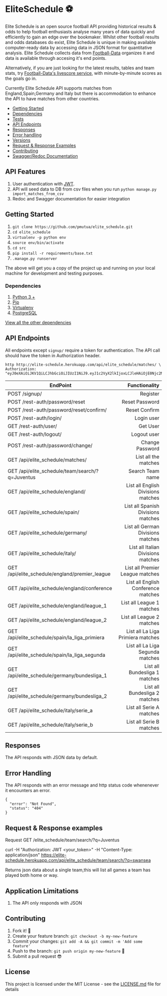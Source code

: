 # EliteSchedule :soccer:

Elite Schedule is an open source football API providing historical results & odds to help football enthusiasts analyse many years of data quickly and efficiently to gain an edge over the bookmaker. Whilst other football results and odds databases do exist, Elite Schedule is unique in making available computer-ready data by accessing data in JSON format for quantitative analysis. Elite Schedule collects data from [Football-Data](http://football-data.co.uk/) organizes it and data is available through accesing it's end points.

Alternatively, if you are just looking for the latest results, tables and team stats, try [Football-Data's livescore service](http://livescore.football-data.co.uk/), with minute-by-minute scores as the goals go in.

Currently Elite Schedule API supports matches from England,Spain,Germany and Italy but there is accommodation to enhance the API to have matches from other countries.

- [Getting Started](#getting-started)
- [Dependencies](#dependencies)
- [Tests](#tests)
- [API Endpoints](#api-endpoints)
- [Responses](#responses)
- [Error handling](#error-handling)
- [Versions](#versions)
- [Request & Response Examples](#request--response-examples)
- [Contributing](#contributing)
- [Swagger/Redoc Documentation](http://docs.elite_schedule.apiary.io)

## API Features

1. User authentication with [JWT](http://jwt.io).
2. API will seed data to DB from csv files when you run `python manage.py import_matches_from_csv`
3. Redoc and Swagger documentation for easier integration

## Getting Started

1. `git clone https://github.com/pmutua/elite_schedule.git`
2. `cd elite_schedule`
3. `virtualenv -p python env`
4. `source env/bin/activate`
5. `cd src`
6. `pip install -r requirements/base.txt`
7. `.manage.py runserver`

The above will get you a copy of the project up and running on your local machine for development and testing purposes.

### Dependencies

1. [Python 3 +](https://github.com/python)
2. [Pip](https://github.com/pypa/pip)
3. [Virtualenv](https://virtualenv.pypa.io/en/latest/)
4. [PostgreSQL](https://www.postgresql.org/)

[View all the other dependencies](./requrements/base.txt)

## API Endpoints

All endpoints except `signup/` require a token for authentication. The API call should have the token in Authorization header.

    http http://elite-schedule.herokuapp.com/api/elite_schedule/matches/ \
    Authorization: "eyJ0eXAiOiJKV1QiLCJhbGciOiJIUzI1NiJ9.eyJ1c2VyX2lkIjoxLCJleHAiOjE0Njc2MTkxNDV9.R6VLZD4qtsdVHXZwU8bEo6S16cbNQfo7lICsNdAq00I"

| EndPoint                                        |                       Functionality |
| ------------------------------------------------|-----------------------------------: |
| POST /signup/                                   |                            Register |
| POST /rest-auth/password/reset                  |                      Reset Password |
| POST /rest-auth/password/reset/confirm/         |                       Reset Confirm |
| POST /rest-auth/login/                          |                          Login user |
| GET /rest-auth/user/                            |                            Get User |
| GET /rest-auth/logout/                          |                         Logout user |
| POST /rest-auth/password/change/                |                     Change Password |
| GET /api/elite_schedule/matches/                |                List all the matches |
| GET /api/elite_schedule/team/search/?q=Juventus |                    Search Team name |
| GET /api/elite_schedule/england/                |  List all English Divisions matches |
| GET /api/elite_schedule/spain/                  |  List all Spanish Divisions matches |
| GET /api/elite_schedule/germany/                |   List all German Divisions matches |
| GET /api/elite_schedule/italy/                  |  List all Italian Divisions matches |
| GET /api/elite_schedule/england/premier_league  |     List all Premier League matches |
| GET /api/elite_schedule/england/conference      | List all English Conference matches |
| GET /api/elite_schedule/england/league_1        |           List all League 1 matches |
| GET /api/elite_schedule/england/league_2        |           List all League 2 matches |
| GET /api/elite_schedule/spain/la_liga_primiera  |   List all La Liga Primiera matches |
| GET /api/elite_schedule/spain/la_liga_segunda   |    List all La Liga Segunda matches |
| GET /api/elite_schedule/germany/bundesliga_1    |       List all Bundesliga 1 matches |
| GET /api/elite_schedule/germany/bundesliga_2    |       List all Bundesliga 2 matches |
| GET /api/elite_schedule/italy/serie_a           |            List all Serie A matches |
| GET /api/elite_schedule/italy/serie_b           |            List all Serie B matches |

## Responses

The API responds with JSON data by default.

## Error Handling

The API responds with an error message and http status code whenenever it encounters an error.

    {
      "error": "Not Found",
      "status": "404"
    }

## Request & Response examples

Request GET /elite_schedule/team/search/?q=Juventus

curl -H "Authorization: JWT <your_token>" -H "Content-Type: application/json" https://elite-schedule.herokuapp.com/api/elite_schedule/team/search/?q=swansea

Returns json data about a single team,this will list all games a team has played both home or way.

## Application Limitations

1. The API only responds with JSON

## Contributing

1. Fork it! :fork_and_knife:
2. Create your feature branch: `git checkout -b my-new-feature`
3. Commit your changes: `git add -A && git commit -m 'Add some feature'`
4. Push to the branch: `git push origin my-new-feature` :rocket:
5. Submit a pull request :sunglasses:

## License

This project is licensed under the MIT License - see the [LICENSE.md](https://opensource.org/licenses/MIT) file for details
